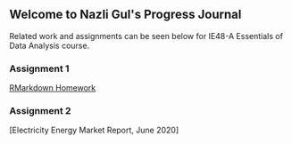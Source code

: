 ## Welcome to Nazli Gul's Progress Journal
Related work and assignments can be seen below for IE48-A Essentials of Data Analysis course.

### Assignment 1

[RMarkdown Homework](https://pjournal.github.io/boun01-NazliGul/Assignment-1-RmarkdownFile_.html)

### Assignment 2

[Electricity Energy Market Report, June 2020]

